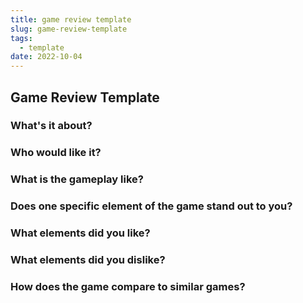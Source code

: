 ```yaml
---
title: game review template
slug: game-review-template
tags:
  - template
date: 2022-10-04
---
```


## Game Review Template




### What's it about?


### Who would like it?


### What is the gameplay like?


### Does one specific element of the game stand out to you?


### What elements did you like?


### What elements did you dislike?


### How does the game compare to similar games?


